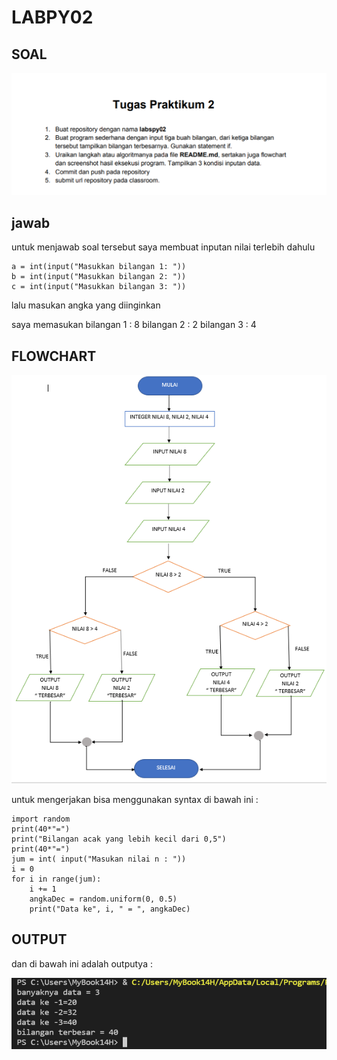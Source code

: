 # LABPY02

## SOAL

![img](gambar/SS1.PNG)

## jawab

untuk menjawab soal tersebut saya membuat inputan nilai terlebih dahulu

    a = int(input("Masukkan bilangan 1: "))
    b = int(input("Masukkan bilangan 2: "))
    c = int(input("Masukkan bilangan 3: "))

lalu masukan angka yang diinginkan

saya memasukan bilangan 1 : 8 bilangan 2 : 2 bilangan 3 : 4

## FLOWCHART

![img](gambar/flowchart.PNG)

untuk mengerjakan bisa menggunakan syntax di bawah ini :


    import random
    print(40*"=")
    print("Bilangan acak yang lebih kecil dari 0,5")
    print(40*"=")
    jum = int( input("Masukan nilai n : "))
    i = 0
    for i in range(jum):
        i += 1
        angkaDec = random.uniform(0, 0.5)
        print("Data ke", i, " = ", angkaDec)

## OUTPUT

dan di bawah ini adalah outputya :

![img](gambar/hsl1.PNG)

